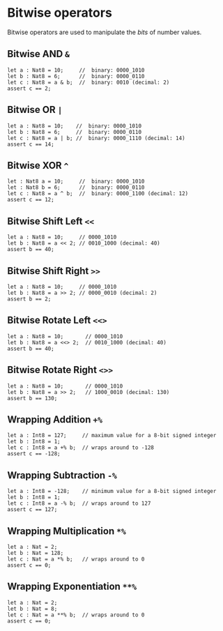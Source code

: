 # Bitwise operators
Bitwise operators are used to manipulate the *bits* of number values. 

## Bitwise AND `&`
```motoko
let a : Nat8 = 10;     //  binary: 0000_1010
let b : Nat8 = 6;      //  binary: 0000_0110
let c : Nat8 = a & b;  //  binary: 0010 (decimal: 2)
assert c == 2;
```


## Bitwise OR `|`
```motoko
let a : Nat8 = 10;    //  binary: 0000_1010
let b : Nat8 = 6;     //  binary: 0000_0110
let c : Nat8 = a | b; //  binary: 0000_1110 (decimal: 14)
assert c == 14;
```

## Bitwise XOR `^`
```motoko
let : Nat8 a = 10;     //  binary: 0000_1010
let : Nat8 b = 6;      //  binary: 0000_0110
let c : Nat8 = a ^ b;  //  binary: 0000_1100 (decimal: 12)
assert c == 12;
```

## Bitwise Shift Left `<<`
```motoko
let a : Nat8 = 10;     // 0000_1010
let b : Nat8 = a << 2; // 0010_1000 (decimal: 40)
assert b == 40;
```

## Bitwise Shift Right `>>`
```motoko
let a : Nat8 = 10;     // 0000_1010
let b : Nat8 = a >> 2; // 0000_0010 (decimal: 2)
assert b == 2;
```

## Bitwise Rotate Left `<<>`
```motoko 
let a : Nat8 = 10;       // 0000_1010
let b : Nat8 = a <<> 2;  // 0010_1000 (decimal: 40)
assert b == 40;
```

## Bitwise Rotate Right `<>>`
```motoko
let a : Nat8 = 10;       // 0000_1010
let b : Nat8 = a >> 2;   // 1000_0010 (decimal: 130)
assert b == 130;
```

## Wrapping Addition `+%`
```motoko
let a : Int8 = 127;     // maximum value for a 8-bit signed integer
let b : Int8 = 1;
let c : Int8 = a +% b;  // wraps around to -128
assert c == -128;
```

## Wrapping Subtraction `-%`
```motoko
let a : Int8 = -128;    // minimum value for a 8-bit signed integer
let b : Int8 = 1;
let c : Int8 = a -% b;  // wraps around to 127
assert c == 127;
```

## Wrapping Multiplication `*%`
```motoko
let a : Nat = 2;
let b : Nat = 128;
let c : Nat = a *% b;   // wraps around to 0
assert c == 0;
```

## Wrapping Exponentiation `**%`
```motoko
let a : Nat = 2;
let b : Nat = 8;
let c : Nat = a **% b;  // wraps around to 0
assert c == 0;
```
